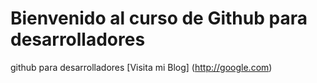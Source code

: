 # Bienvenido al curso de Github para desarrolladores
github para desarrolladores
[Visita mi Blog] (http://google.com)

